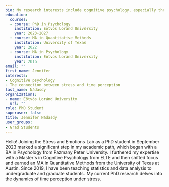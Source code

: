 ```yaml
---
bio: My research interests include cognitive psychology, especially the study of the dynamics of time perception under stress.
education:
  courses:
  - course: PhD in Psychology
    institution: Eötvös Loránd University
    year: 2023-2027
  - course: MA in Quantitative Methods
    institution: University of Texas
    year: 2022
  - course: MA in Psychology
    institution: Eötvös Loránd University
    year: 2016
email: ""
first_name: Jennifer
interests:
- Cognitive psychology
- The connection between stress and time perception
last_name: Nádasdy
organizations:
- name: Eötvös Loránd University
  url: ""
role: PhD Student
superuser: false
title: Jennifer Nádasdy
user_groups:
- Grad Students
---
```


Hello! Joining the Stress and Emotions Lab as a PhD student in September 2023 marked a significant step in my academic path, which began with a BA in Psychology from Pazmany Peter University. I furthered my expertise with a Master's in Cognitive Psychology from ELTE and then shifted focus and earned an MA in Quantitative Methods from the University of Texas at Austin. Since 2019, I have been teaching statistics and data analysis to undergraduate and graduate students. My current PhD research delves into the dynamics of time perception under stress.
